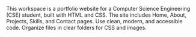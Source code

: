 <!-- Use this file to provide workspace-specific custom instructions to Copilot. For more details, visit https://code.visualstudio.com/docs/copilot/copilot-customization#_use-a-githubcopilotinstructionsmd-file -->

This workspace is a portfolio website for a Computer Science Engineering (CSE) student, built with HTML and CSS. The site includes Home, About, Projects, Skills, and Contact pages. Use clean, modern, and accessible code. Organize files in clear folders for CSS and images.
